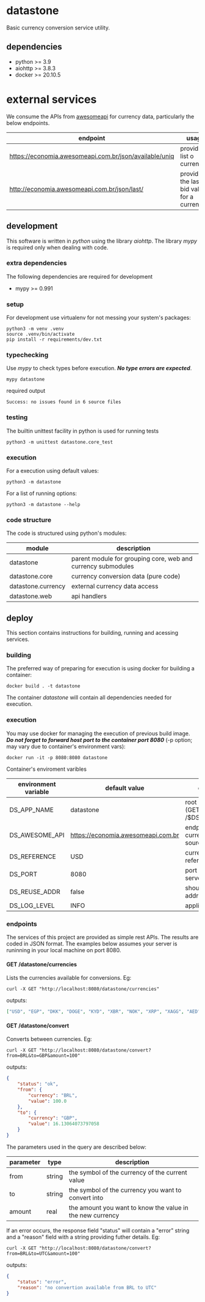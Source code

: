 # datastone

Basic currency conversion service utility.

## dependencies

* python >= 3.9
* aiohttp >= 3.8.3
* docker >= 20.10.5

# external services

We consume the APIs from [awesomeapi](https://docs.awesomeapi.com.br/api-de-moedas) for currency data, particularly the below endpoints.  

| endpoint | usage |
| - | - |
| https://economia.awesomeapi.com.br/json/available/uniq | provides a list o currencies |
| http://economia.awesomeapi.com.br/json/last/ | provides the last bid value for a currency |

## development 

This software is written in *python* using the library *aiohttp*. The library *mypy* is required only when dealing with code.

### extra dependencies

The following dependencies are required for development

* mypy >= 0.991

### setup

For development use virtualenv for not messing your system's packages:

```shell
python3 -m venv .venv
source .venv/bin/activate
pip install -r requirements/dev.txt
```

### typechecking

Use *mypy* to check types before execution. ***No type errors are expected***.

```shell
mypy datastone
```

required output
```
Success: no issues found in 6 source files
```

### testing

The builtin unittest facility in python is used for running tests

```shell
python3 -m unittest datastone.core_test
```

### execution

For a execution using default values:

```shell
python3 -m datastone
```

For a list of running options:

```shell
python3 -m datastone --help
```

### code structure

The code is structured using python's modules:

| module | description |
| - | - |
| datastone | parent module for grouping core, web and currency submodules |
| datastone.core | currency conversion data (pure code) |
| datastone.currency | external currency data access |
| datastone.web | api handlers |

## deploy

This section contains instructions for building, running and acessing services.

### building

The preferred way of preparing for execution is using docker for building a container:

```shell
docker build . -t datastone
```

The container *datastone* will contain all dependencies needed for execution.

### execution

You may use docker for managing the execution of previous build image. ***Do not forget to forward host port to the container port 8080*** (-p option; may vary due to container's environment vars):

```shell
docker run -it -p 8080:8080 datastone
```

Container's enviroment varibles

| environment variable | default value | description |
| - | - | - |
| DS_APP_NAME | datastone | root service path (GET /$DS_APP_NAME/...) |
| DS_AWESOME_API | https://economia.awesomeapi.com.br | endpoint for currency data source |
| DS_REFERENCE | USD | currency used as reference |
| DS_PORT | 8080 | port used by the API server |
| DS_REUSE_ADDR | false | should reuse address ? |
| DS_LOG_LEVEL | INFO | application log level |

### endpoints

The services of this project are provided as simple rest APIs. The results are coded in JSON format. The examples below assumes your server is runinning in your local machine on port 8080.

#### GET /datastone/currencies

Lists the currencies available for conversions. Eg:

```shell
curl -X GET "http://localhost:8080/datastone/currencies"
```

outputs:

```json
["USD", "EGP", "DKK", "DOGE", "KYD", "XBR", "NOK", "XRP", "XAGG", "AED", "ETH", "EUR", "FJD", "GBP", "VND", "LTC", "ZAR", "THB", "SEK", "PLN", "PHP", "ILS", "KWD", "NZD", "NIO", "IQD", "INR", "JPY", "GHS", "KRW", "IDR", "IRR", "MXN", "SAR", "HUF", "PYG", "MYR", "SGD", "PEN", "RUB", "TWD", "UAH", "HKD", "UYU", "SYP", "JOD", "TRY", "AUD", "CAD", "BRL", "CHF", "COP", "AFN", "CNY", "BYN", "BOB", "BTC", "CLP", "ARS"]
```

#### GET /datastone/convert

Converts between currencies. Eg:

```shell
curl -X GET "http://localhost:8080/datastone/convert?from=BRL&to=GBP&amount=100"
```

outputs:

```json
{
    "status": "ok",
    "from": {
        "currency": "BRL",
        "value": 100.0
    },
    "to": {
        "currency": "GBP",
        "value": 16.13064073797058
    }
}
```

The parameters used in the query are described below:

| parameter | type | description |
| - | - | - |
| from | string | the symbol of the currency of the current value |
| to | string | the symbol of the currency you want to convert into |
| amount | real | the amount you want to know the value in the new currency |

If an error occurs, the response field "status" will contain a "error" string and a "reason" field with a string providing futher details. Eg:

```shell
curl -X GET "http://localhost:8080/datastone/convert?from=BRL&to=UTC&amount=100"
```

outputs:

```json
{
    "status": "error", 
    "reason": "no convertion available from BRL to UTC"
}
```